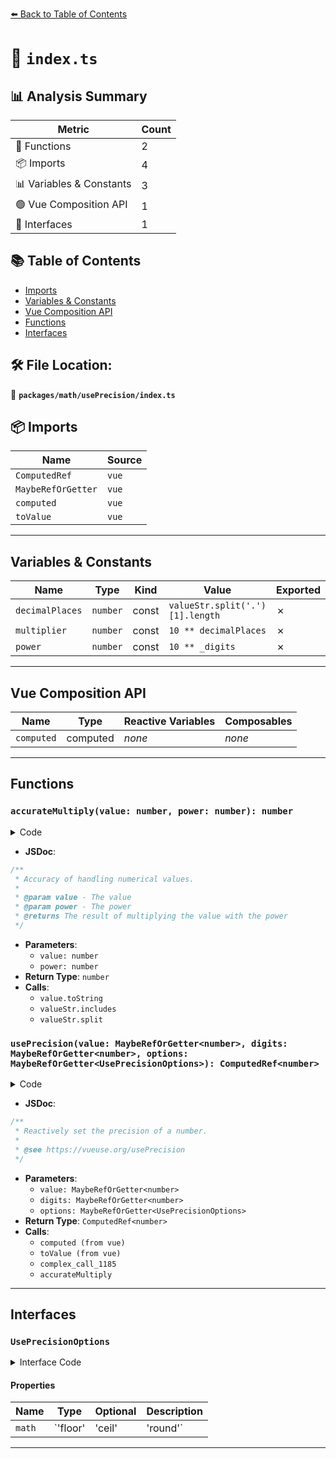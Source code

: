 [⬅️ Back to Table of Contents](../../../index.md)

# 📄 `index.ts`

## 📊 Analysis Summary

| Metric | Count |
|--------|-------|
| 🔧 Functions | 2 |
| 📦 Imports | 4 |
| 📊 Variables & Constants | 3 |
| 🟢 Vue Composition API | 1 |
| 📐 Interfaces | 1 |

## 📚 Table of Contents

- [Imports](#imports)
- [Variables & Constants](#variables-constants)
- [Vue Composition API](#vue-composition-api)
- [Functions](#functions)
- [Interfaces](#interfaces)

## 🛠️ File Location:
📂 **`packages/math/usePrecision/index.ts`**

## 📦 Imports

| Name | Source |
|------|--------|
| `ComputedRef` | `vue` |
| `MaybeRefOrGetter` | `vue` |
| `computed` | `vue` |
| `toValue` | `vue` |


---

## Variables & Constants

| Name | Type | Kind | Value | Exported |
|------|------|------|-------|----------|
| `decimalPlaces` | `number` | const | `valueStr.split('.')[1].length` | ✗ |
| `multiplier` | `number` | const | `10 ** decimalPlaces` | ✗ |
| `power` | `number` | const | `10 ** _digits` | ✗ |


---

## Vue Composition API

| Name | Type | Reactive Variables | Composables |
|------|------|-------------------|-------------|
| `computed` | computed | *none* | *none* |


---

## Functions

### `accurateMultiply(value: number, power: number): number`

<details><summary>Code</summary>

```ts
function accurateMultiply(value: number, power: number): number {
  const valueStr = value.toString()

  if (value > 0 && valueStr.includes('.')) {
    const decimalPlaces = valueStr.split('.')[1].length
    const multiplier = 10 ** decimalPlaces

    return (value * multiplier * power) / multiplier
  }
  else {
    return value * power
  }
}
```
</details>

- **JSDoc**:
```ts
/**
 * Accuracy of handling numerical values.
 *
 * @param value - The value
 * @param power - The power
 * @returns The result of multiplying the value with the power
 */
```

- **Parameters**:
  - `value: number`
  - `power: number`
- **Return Type**: `number`
- **Calls**:
  - `value.toString`
  - `valueStr.includes`
  - `valueStr.split`
### `usePrecision(value: MaybeRefOrGetter<number>, digits: MaybeRefOrGetter<number>, options: MaybeRefOrGetter<UsePrecisionOptions>): ComputedRef<number>`

<details><summary>Code</summary>

```ts
export function usePrecision(
  value: MaybeRefOrGetter<number>,
  digits: MaybeRefOrGetter<number>,
  options?: MaybeRefOrGetter<UsePrecisionOptions>,
): ComputedRef<number> {
  return computed<number>(() => {
    const _value = toValue(value)
    const _digits = toValue(digits)
    const power = 10 ** _digits
    return Math[toValue(options)?.math || 'round'](accurateMultiply(_value, power)) / power
  })
}
```
</details>

- **JSDoc**:
```ts
/**
 * Reactively set the precision of a number.
 *
 * @see https://vueuse.org/usePrecision
 */
```

- **Parameters**:
  - `value: MaybeRefOrGetter<number>`
  - `digits: MaybeRefOrGetter<number>`
  - `options: MaybeRefOrGetter<UsePrecisionOptions>`
- **Return Type**: `ComputedRef<number>`
- **Calls**:
  - `computed (from vue)`
  - `toValue (from vue)`
  - `complex_call_1185`
  - `accurateMultiply`

---

## Interfaces

### `UsePrecisionOptions`

<details><summary>Interface Code</summary>

```ts
export interface UsePrecisionOptions {
  /**
   * Method to use for rounding
   *
   * @default 'round'
   */
  math?: 'floor' | 'ceil' | 'round'
}
```
</details>

#### Properties

| Name | Type | Optional | Description |
|------|------|----------|-------------|
| `math` | `'floor' | 'ceil' | 'round'` | ✓ |  |


---